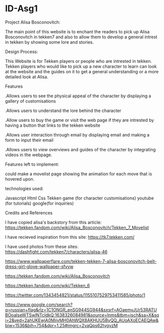 # ID-Asg1
Project Alisa Bosconovitch:

The main point of this website is to enchant the readers to pick up Alisa Bosconovitch in tekken7 and also to allow them to develop a general intrest in tekken by showing some lore and stories.

Design Process:

This Website is for Tekken players or people who are intrested in tekken.
Tekken players who would like to pick up a new character to learn can look at the website and the guides on it to get a general understanding or a more detailed look at Alisa.

Features

.Allows users to see the physical appeal of the character by displaying a gallery of customisations

.Allows users to understand the lore behind the character

.Allow users to buy the game or visit the web page if they are intrested by having a button that links to the tekken website

.Allows user interaction through email by displaying email and making a form to input their email

.Allows users to view overviews and guides of the character by integrating videos in the webpage.

Features left to implement:

could make a movelist page showing the animation for each move that is hovered upon.

technologies used:

Javascript
Html
Css
Tekken game (for character customisations)
youtube (for tutorials)
google(for inquiries)



Credits and References

I have copied alisa's backstory from this article:
https://tekken.fandom.com/wiki/Alisa_Bosconovitch/Tekken_7_Movelist

I have recieved inspiration from this site:
https://tk7.tekken.com/

I have used photos from these sites:
https://dashfight.com/tekken7/characters/alisa-46

https://www.wallpaperflare.com/tekken-tekken-7-alisa-bosconovitch-belt-dress-girl-glove-wallpaper-sfvvw

https://tekken.fandom.com/wiki/Alisa_Bosconovitch

https://tekken.fandom.com/wiki/Tekken_6

https://twitter.com/1343454821/status/1155107529753411585/photo/1

https://www.google.com/search?q=russian+flag&rlz=1C1ONGR_enSG944SG944&sxsrf=AOaemvJUr53RATUBOoaIseWTSwlNTcIdkQ:1638326084981&source=lnms&tbm=isch&sa=X&sqi=2&ved=2ahUKEwjA0MiiyMH0AhWQX8AKHUU5ByQQ_AUoAXoECAEQAw&biw=1536&bih=754&dpr=1.25#imgrc=2vaQps62tygyzM